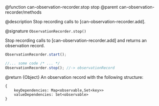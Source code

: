 @function can-observation-recorder.stop stop
@parent can-observation-recorder/methods

@description Stop recording calls to [can-observation-recorder.add].

@signature `ObservationRecorder.stop()`

Stop recording calls to [can-observation-recorder.add] and returns an
observation record.

```js
ObservationRecorder.start();

//... some code /* ... */
ObservationRecorder.stop(); //-> observationRecord
```

@return {Object} An observation record with the following structure:

  ```
  {
      keyDependencies: Map<observable,Set<key>>
      valueDependencies: Set<observable>
  }
  ```
